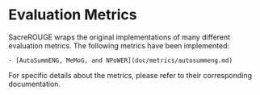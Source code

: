 # Evaluation Metrics
SacreROUGE wraps the original implementations of many different evaluation metrics.
The following metrics have been implemented:

    - [AutoSummENG, MeMoG, and NPoWER](doc/metrics/autosummeng.md)
    
For specific details about the metrics, please refer to their corresponding documentation.